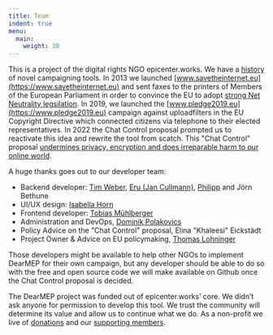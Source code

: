 ```yaml
---
title: Team
indent: true
menu:
  main:
    weight: 30
---
```

This is a project of the digital rights NGO epicenter.works. We have a [history](https://en.epicenter.works/history) of novel campaigning tools. In 2013 we launched [www.savetheinternet.eu](https://www.savetheinternet.eu) and sent faxes to the printers of Members of the European Parliament in order to convince the EU to adopt [strong Net Neutrality legsilation](https://www.wsj.com/articles/eu-takes-strict-stance-on-net-neutrality-1472577087). In 2019, we launched the [www.pledge2019.eu](https://www.pledge2019.eu) campaign against uploadfilters in the EU Copyright Directive which connected citizens via telephone to their elected representatives. In 2022 the Chat Control proposal prompted us to reactivate this idea and rewrite the tool from scatch. This "Chat Control" proposal <a href="https://www.euractiv.com/section/law-enforcement/news/eu-parliament-study-slams-online-child-abuse-material-proposal/">undermines privacy, encryption and does irreparable harm to our online world</a>.

A huge thanks goes out to our developer team:
- Backend developer: [Tim Weber](https://scy.name/), [Eru (Jan Cullmann)](https://i3o.eu), [Philipp](https://github.com/phaabe) and Jörn Bethune
- UI/UX design: [Isabella Horn](https://isabellahorn.com/)
- Frontend developer: [Tobias Mühlberger](https://muehlberger.dev)
- Administration and DevOps, [Dominik Polakovics](https://cloonar.com)
- Policy Advice on the "Chat Control" proposal, Elina "Khaleesi" Eickstädt
- Project Owner & Advice on EU policymaking, [Thomas Lohninger](epicenter.works/team)

Those developers might be available to help other NGOs to implement DearMEP for their own campaign, but any developer should be able to do so with the free and open source code we will make available on Github once the Chat Control proposal is decided.

The DearMEP project was funded out of epicenter.works’ core. We didn’t ask anyone for permission to develop this tool. We trust the community will determine its value and allow us to continue what we do. As a non-profit we live of [donations](https://spenden.epicenter.works) and our [supporting members](https://support.epicenter.works).
